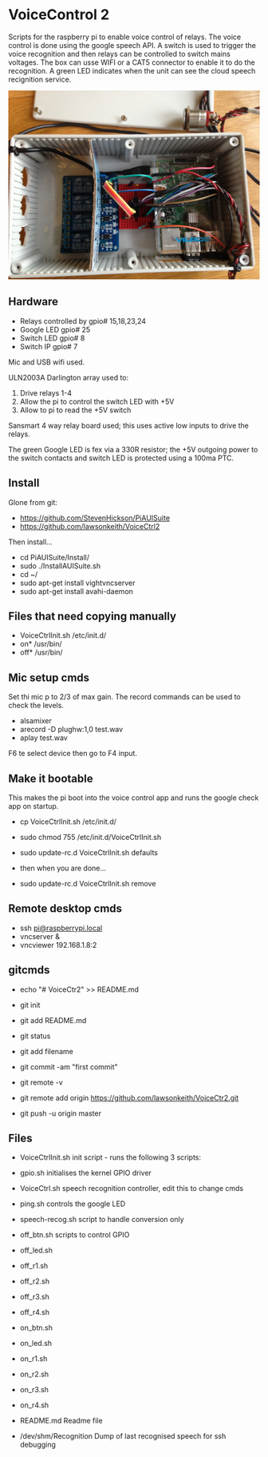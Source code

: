 VoiceControl 2
==============
Scripts for the raspberry pi to enable voice control of relays.  The
voice control is done using the google speech API.  A switch is used
to trigger the voice recognition and then relays can be controlled
to switch mains voltages.  The box can usse WIFI or a CAT5 connector
to enable it to do the recognition.  A green LED indicates when the unit
can see the cloud speech recignition service.

![](https://github.com/lawsonkeith/VoiceCtr2/raw/master/photo.JPG)


Hardware
--------
* Relays controlled by	gpio# 15,18,23,24
* Google LED		gpio# 25
* Switch LED		gpio# 8
* Switch IP		gpio# 7

Mic and USB wifi used.

ULN2003A Darlington array used to:

1. Drive relays 1-4
2. Allow the pi to control the switch LED with +5V
3. Allow to pi to read the +5V switch

Sansmart 4 way relay board used; this uses active low inputs to drive the
relays.

The green Google LED is fex via a 330R resistor; the +5V outgoing power to
the switch contacts and switch LED is protected using a 100ma PTC.


Install
-------
Glone from git:
* https://github.com/StevenHickson/PiAUISuite
* https://github.com/lawsonkeith/VoiceCtrl2

Then install...

* cd PiAUISuite/Install/
* sudo ./InstallAUISuite.sh
* cd ~/
* sudo apt-get install vightvncserver
* sudo apt-get install avahi-daemon


Files that need copying manually
-------------------------------

* VoiceCtrlInit.sh	/etc/init.d/
* on* /usr/bin/
* off* /usr/bin/


Mic setup cmds
-------------

Set thi mic p to 2/3 of max gain. The record commands can be used to check the levels.

* alsamixer
* arecord -D plughw:1,0 test.wav
* aplay test.wav

F6 te select device then go to F4 input.


Make it bootable
----------------
This makes the pi boot into the voice control app and runs the google check app on startup.

* cp VoiceCtrlInit.sh /etc/init.d/
* sudo chmod 755 /etc/init.d/VoiceCtrlInit.sh

* sudo update-rc.d VoiceCtrlInit.sh defaults
* then when you are done...
* sudo update-rc.d VoiceCtrlInit.sh remove


Remote desktop cmds
-------------------

* ssh pi@raspberrypi.local
* vncserver &
* vncviewer 192.168.1.8:2


gitcmds
-------

* echo "# VoiceCtr2" >> README.md
* git init
* git add README.md

* git status
* git add filename

* git commit -am "first commit"
* git remote -v
* git remote add origin https://github.com/lawsonkeith/VoiceCtr2.git
* git push -u origin master


Files
-----
* VoiceCtrlInit.sh	init script - runs the following 3 scripts:

* gpio.sh		initialises the kernel GPIO driver
* VoiceCtrl.sh		speech recognition controller, edit this to change cmds
* ping.sh		controls the google LED

* speech-recog.sh	script to handle conversion only

* off_btn.sh		scripts to control GPIO
* off_led.sh
* off_r1.sh
* off_r2.sh
* off_r3.sh
* off_r4.sh
* on_btn.sh
* on_led.sh
* on_r1.sh
* on_r2.sh
* on_r3.sh
* on_r4.sh

* README.md		Readme file

* /dev/shm/Recognition	Dump of last recognised speech for ssh debugging
